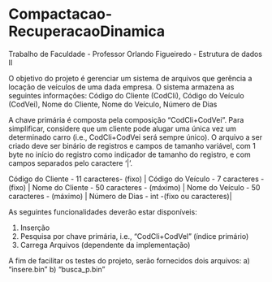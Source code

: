 # Compactacao-RecuperacaoDinamica

Trabalho de Faculdade - Professor Orlando Figueiredo - Estrutura de dados II

O objetivo do projeto é gerenciar um sistema de arquivos que gerência a locação de veículos de uma dada
empresa. O sistema armazena as seguintes informações:
 Código do Cliente (CodCli),
 Código do Veículo (CodVei),
 Nome do Cliente,
 Nome do Veículo,
 Número de Dias

A chave primária é composta pela composição “CodCli+CodVei”. Para simplificar, considere que um
cliente pode alugar uma única vez um determinado carro (i.e., CodCli+CodVei será sempre único). O
arquivo a ser criado deve ser binário de registros e campos de tamanho variável, com 1 byte no início do
registro como indicador de tamanho do registro, e com campos separados pelo caractere ‘|’.

Código do Cliente - 11 caracteres-  (fixo)
| Código do Veículo - 7 caracteres - (fixo)
| Nome do Cliente - 50 caracteres - (máximo)
| Nome do Veículo - 50 caracteres - (máximo)
| Número de Dias - int -(fixo ou caracteres)|

As seguintes funcionalidades deverão estar disponíveis:
1. Inserção
2. Pesquisa por chave primária, i.e., “CodCli+CodVel” (índice primário)
3. Carrega Arquivos (dependente da implementação)

A fim de facilitar os testes do projeto, serão fornecidos dois arquivos:
a) “insere.bin”
b) “busca_p.bin”
